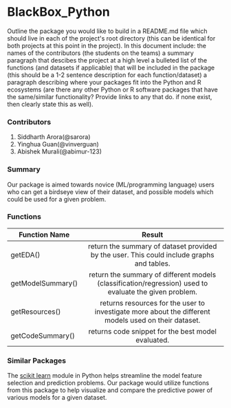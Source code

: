 # BlackBox_Python


Outline the package you would like to build in a README.md file which should live in each of the project's root directory (this can be identical for both projects at this point in the project). In this document include:
the names of the contributors (the students on the teams)
a summary paragraph that descibes the project at a high level
a bulleted list of the functions (and datasets if applicable) that will be included in the package (this should be a 1-2 sentence description for each function/dataset)
a paragraph describing where your packages fit into the Python and R ecosystems (are there any other Python or R software packages that have the same/similar functionality? Provide links to any that do. if none exist, then clearly state this as well).

### Contributors

1. Siddharth Arora(@sarora)
2. Yinghua Guan(@vinverguan)
3. Abishek Murali(@abimur-123)

### Summary

Our package is aimed towards novice (ML/programming language) users who can get a birdseye view of their dataset, and possible models which could be used for a given problem.


### Functions
|Function Name|Result|
|--|:----:|
|getEDA()|return the summary of dataset provided by the user. This could include graphs and tables.|
|getModelSummary()|return the summary of different models (classification/regression) used to evaluate the given problem.|
|getResources()|returns resources for the user to investigate more about the different models used on their dataset.|
|getCodeSummary()|returns code snippet for the best model evaluated. |


### Similar Packages

The [scikit learn](http://scikit-learn.org/stable/) module in Python helps streamline the model feature selection and prediction problems. Our package would utilize functions from this package to help visualize and compare the predictive power of various models for a given dataset.
